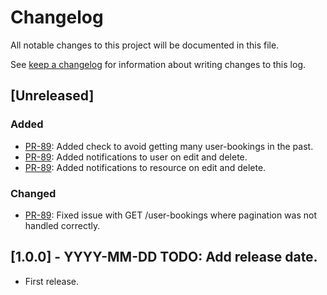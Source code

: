 <!-- markdownlint-configure-file { "blanks-around-headers": { "lines_below": 0 } } -->
<!-- markdownlint-configure-file { "blanks-around-lists": false } -->

# Changelog

All notable changes to this project will be documented in this file.

See [keep a changelog](https://keepachangelog.com/en/1.0.0/) for information about writing changes to this log.

## [Unreleased]

### Added

- [PR-89](https://github.com/itk-dev/book_aarhus/pull/89): Added check to avoid getting many user-bookings in the past.
- [PR-89](https://github.com/itk-dev/book_aarhus/pull/89): Added notifications to user on edit and delete.
- [PR-89](https://github.com/itk-dev/book_aarhus/pull/89): Added notifications to resource on edit and delete.

### Changed

- [PR-89](https://github.com/itk-dev/book_aarhus/pull/89): Fixed issue with GET /user-bookings where pagination was not handled correctly.

## [1.0.0] - YYYY-MM-DD TODO: Add release date.

- First release.
